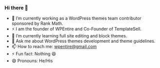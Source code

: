 ### Hi there 👋

- 🔭 I’m currently working as a WordPress themes team contributor sponsored by Rank Math.
- ⚡ I am the founder of WPEntire and Co-Founder of TemplateSell.
- 🌱 I’m currently learning full site editing and block themes. 
- 💬 Ask me about WordPress themes development and theme guidelines.
- 📫 How to reach me: wpentire@gmail.com
- ⚡ Fun fact: Nothing 😄
- 😄 Pronouns: He/His

<!--
**kafleg/kafleg** is a ✨ _special_ ✨ repository because its `README.md` (this file) appears on your GitHub profile.

Here are some ideas to get you started:

- 🔭 I’m currently working on ....
- 🌱 I’m currently learning ...
- 👯 I’m looking to collaborate on ...
- 🤔 I’m looking for help with ...
- 💬 Ask me about ...
- 📫 How to reach me: ...
- 😄 Pronouns: ...
- ⚡ Fun fact: ...
-->
